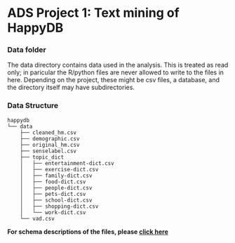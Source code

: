 # ADS Project 1: Text mining of HappyDB
### Data folder

The data directory contains data used in the analysis. This is treated as read only; in paricular the R/python files are never allowed to write to the files in here. Depending on the project, these might be csv files, a database, and the directory itself may have subdirectories.

### Data Structure
```
happydb
└── data
    ├── cleaned_hm.csv
    ├── demographic.csv
    ├── original_hm.csv
    ├── senselabel.csv
    ├── topic_dict
    │   ├── entertainment-dict.csv
    │   ├── exercise-dict.csv
    │   ├── family-dict.csv
    │   ├── food-dict.csv
    │   ├── people-dict.csv
    │   ├── pets-dict.csv
    │   ├── school-dict.csv
    │   ├── shopping-dict.csv
    │   └── work-dict.csv
    └── vad.csv
```

**For schema descriptions of the files, please [click here](https://github.com/rit-public/HappyDB#cleaned_hmcsv)**

